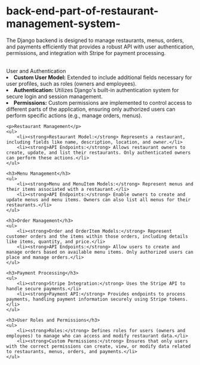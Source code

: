 # back-end-part-of-restaurant-management-system-

<!DOCTYPE html>
<html lang="en">
<head>
    <meta charset="UTF-8">

</head>
<body>
    <p>The Django backend is designed to manage restaurants, menus, orders, and payments efficiently that provides a robust API with user authentication, permissions, and integration with Stripe for payment processing.</p>
    <br>
    User and Authentication
    <br>
        <li><strong>Custom User Model:</strong> Extended to include additional fields necessary for user profiles, such as roles (owners and employees).</li>
        <li><strong>Authentication:</strong> Utilizes Django's built-in authentication system for secure login and session management.</li>
        <li><strong>Permissions:</strong> Custom permissions are implemented to control access to different parts of the application, ensuring only authorized users can perform specific actions (e.g., manage orders, menus).</li>
    
    
    <p>Restaurant Management</p>
    <ul>
        <li><strong>Restaurant Model:</strong> Represents a restaurant, including fields like name, description, location, and owner.</li>
        <li><strong>API Endpoints:</strong> Allows restaurant owners to create, update, and list their restaurants. Only authenticated owners can perform these actions.</li>
    </ul>
    
    <h3>Menu Management</h3>
    <ul>
        <li><strong>Menu and MenuItem Models:</strong> Represent menus and their items associated with a restaurant.</li>
        <li><strong>API Endpoints:</strong> Enable owners to create and update menus and menu items. Owners can also list all menus for their restaurants.</li>
    </ul>
    
    <h3>Order Management</h3>
    <ul>
        <li><strong>Order and OrderItem Models:</strong> Represent customer orders and the items within those orders, including details like items, quantity, and price.</li>
        <li><strong>API Endpoints:</strong> Allow users to create and manage orders based on available menu items. Only authorized users can place and manage orders.</li>
    </ul>
    
    <h3>Payment Processing</h3>
    <ul>
        <li><strong>Stripe Integration:</strong> Uses the Stripe API to handle secure payments.</li>
        <li><strong>Payment API:</strong> Provides endpoints to process payments, handling payment information securely using Stripe tokens.</li>
    </ul>
    
    <h3>User Roles and Permissions</h3>
    <ul>
        <li><strong>Roles:</strong> Defines roles for users (owners and employees) to manage who can access and modify restaurant data.</li>
        <li><strong>Custom Permissions:</strong> Ensures that only users with the correct permissions can create, view, or modify data related to restaurants, menus, orders, and payments.</li>
    </ul>
</body>
</html>


